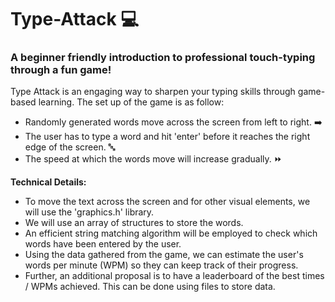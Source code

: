 # Type-Attack :computer: #
### A beginner friendly introduction to professional touch-typing through a fun game! ###

Type Attack is an engaging way to sharpen your typing skills through game-based learning. The set up of the game is as follow:
* Randomly generated words move across the screen from left to right. :arrow_right:
* The user has to type a word and hit 'enter' before it reaches the right edge of the screen. :abc:
* The speed at which the words move will increase gradually. :fast_forward:

**Technical Details:**
* To move the text across the screen and for other visual elements, we will use the 'graphics.h' library.
* We will use an array of structures to store the words.
* An efficient string matching algorithm will be employed to check which words have been entered by the user.
* Using the data gathered from the game, we can estimate the user's words per minute (WPM) so they can keep track of their progress.
* Further, an additional proposal is to have a leaderboard of the best times / WPMs achieved. This can be done using files to store data.
